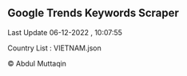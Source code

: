

## Google Trends Keywords Scraper 
 
Last Update 06-12-2022 , 10:07:55

Country List :
VIETNAM.json



© Abdul Muttaqin 
